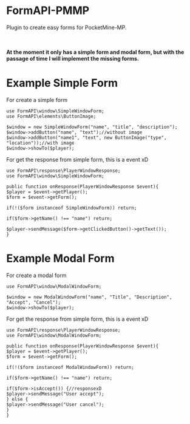 # FormAPI-PMMP
Plugin to create easy forms for PocketMine-MP.

<br><br>
**At the moment it only has a simple form and modal form, but with the passage of time I will implement the missing forms.**
# Example Simple Form
For create a simple form
```
use FormAPI\window\SimpleWindowForm;
use FormAPI\elements\ButtonImage;

$window = new SimpleWindowForm("name", "title", "description");
$window->addButton("name", "text");//without image
$window->addButton("name1", "text", new ButtonImage("type", "location"));//with image
$window->showTo($player);
```

For get the response from simple form, this is a event xD
```
use FormAPI\response\PlayerWindowResponse;
use FormAPI\window\SimpleWindowForm;

public function onResponse(PlayerWindowResponse $event){
$player = $event->getPlayer();
$form = $event->getForm();

if(!($form instanceof SimpleWindowForm)) return;

if($form->getName() !== "name") return;

$player->sendMessage($form->getClickedButton()->getText());
}
```
# Example Modal Form
For create a modal form
```
use FormAPI\window\ModalWindowForm;

$window = new ModalWindowForm("name", "Title", "Description", "Accept", "Cancel");
$window->showTo($player);
```

For get the response from simple form, this is a event xD
```
use FormAPI\response\PlayerWindowResponse;
use FormAPI\window\ModalWindowForm;

public function onResponse(PlayerWindowResponse $event){
$player = $event->getPlayer();
$form = $event->getForm();

if(!($form instanceof ModalWindowForm)) return;

if($form->getName() !== "name") return;

if($form->isAccept()) {//responsexD
$player->sendMessage("User accept");
} else {
$player->sendMessage("User cancel");
}
}
```
